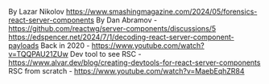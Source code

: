 By Lazar Nikolov https://www.smashingmagazine.com/2024/05/forensics-react-server-components
By Dan Abramov - https://github.com/reactwg/server-components/discussions/5
https://edspencer.net/2024/7/1/decoding-react-server-component-payloads
Back in 2020 - https://www.youtube.com/watch?v=TQQPAU21ZUw
Dev tool to see RSC - https://www.alvar.dev/blog/creating-devtools-for-react-server-components
RSC from scratch - https://www.youtube.com/watch?v=MaebEqhZR84